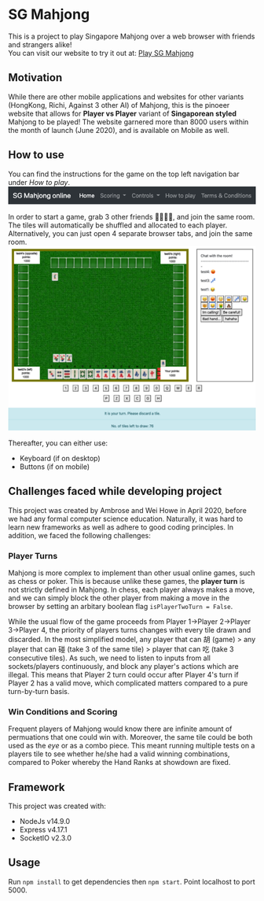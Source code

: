 # SG Mahjong
This is a project to play Singapore Mahjong over a web browser with friends and strangers alike!\
You can visit our website to try it out at: [Play SG Mahjong](https://sgmahjong.herokuapp.com/)

## Motivation
While there are other mobile applications and websites for other variants (HongKong, Richi, Against 3 other AI) of Mahjong, this is the pinoeer website that allows for **Player vs Player** variant of **Singaporean styled** Mahjong to be played! The website garnered more than 8000 users within the month of launch (June 2020), and is available on Mobile as well.

## How to use
You can find the instructions for the game on the top left navigation bar under *How to play*.
![How to play](img/GetPlayingInstructions.png)

In order to start a game, grab 3 other friends :family_man_woman_girl_boy:, and join the same room. The tiles will automatically be shuffled and allocated to each player. Alternatively, you can just open 4 separate browser tabs, and join the same room.
![Gameplay](img/Gameplay.png)

Thereafter, you can either use:
* Keyboard (if on desktop)
* Buttons (if on mobile)

## Challenges faced while developing project
This project was created by Ambrose and Wei Howe in April 2020, before we had any formal computer science education. Naturally, it was hard to learn new frameworks as well as adhere to good coding principles. In addition, we faced the following challenges:

### Player Turns
Mahjong is more complex to implement than other usual online games, such as chess or poker. This is because unlike these games, the **player turn** is not strictly defined in Mahjong. In chess, each player always makes a move, and we can simply block the other player from making a move in the browser by setting an arbitary boolean flag `isPlayerTwoTurn = False`.

While the usual flow of the game proceeds from Player 1->Player 2->Player 3->Player 4, the priority of players turns changes with every tile drawn and discarded. In the most simplified model, any player that can 胡 (game) > any player that can 碰 (take 3 of the same tile) > player that can 吃 (take 3 consecutive tiles). As such, we need to listen to inputs from all sockets/players continuously, and block any player's actions which are illegal. This means that Player 2 turn could occur after Player 4's turn if Player 2 has a valid move, which complicated matters compared to a pure turn-by-turn basis.

### Win Conditions and Scoring
Frequent players of Mahjong would know there are infinite amount of permuations that one could win with. Moreover, the same tile could be both used as the *eye* or as a combo piece. This meant running multiple tests on a players tile to see whether he/she had a valid winning combinations, compared to Poker whereby the Hand Ranks at showdown are fixed.

## Framework
This project was created with:
* NodeJs v14.9.0
* Express v4.17.1
* SocketIO v2.3.0

## Usage
Run `npm install` to get dependencies then `npm start`. Point localhost to port 5000.

